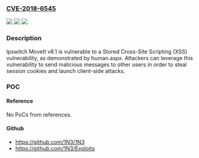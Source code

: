 ### [CVE-2018-6545](https://cve.mitre.org/cgi-bin/cvename.cgi?name=CVE-2018-6545)
![](https://img.shields.io/static/v1?label=Product&message=n%2Fa&color=blue)
![](https://img.shields.io/static/v1?label=Version&message=n%2Fa&color=blue)
![](https://img.shields.io/static/v1?label=Vulnerability&message=n%2Fa&color=brighgreen)

### Description

Ipswitch MoveIt v8.1 is vulnerable to a Stored Cross-Site Scripting (XSS) vulnerability, as demonstrated by human.aspx. Attackers can leverage this vulnerability to send malicious messages to other users in order to steal session cookies and launch client-side attacks.

### POC

#### Reference
No PoCs from references.

#### Github
- https://github.com/1N3/1N3
- https://github.com/1N3/Exploits

